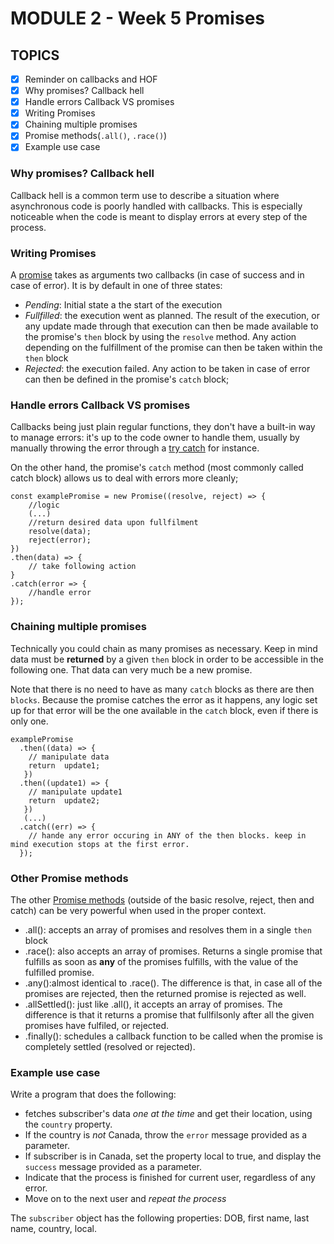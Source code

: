 # MODULE 2 - Week 5 Promises

## TOPICS
- [x] Reminder on callbacks and HOF
- [x] Why promises? Callback hell
- [x] Handle errors Callback VS promises
- [x] Writing Promises
- [x] Chaining multiple promises 
- [x] Promise methods(`.all()`, `.race()`)
- [x] Example use case

### Why promises? Callback hell
Callback hell is a common term use to describe a situation where asynchronous code is poorly handled with callbacks. This is especially noticeable when the code is meant to display errors at every step of the process. 

### Writing Promises
A [promise](https://developer.mozilla.org/en-US/docs/Web/JavaScript/Reference/Global_Objects/Promise) takes as arguments two callbacks (in case of success and in case of error). It is by default in one of three states:
- *Pending*: Initial state a the start of the execution
- *Fullfilled*: the execution went as planned. The result of the execution, or any update made through that execution can then be made  available to the promise's `then` block by using the `resolve` method. Any action depending on the fulfillment of the promise can then be taken within the `then` block
- *Rejected*: the execution failed. Any action to be taken in case of error can then be defined in the promise's `catch` block;

### Handle errors Callback VS promises
Callbacks being just plain regular functions, they don't have a built-in way to manage errors: it's up to the code owner to handle them, usually by manually throwing the error through a [try catch](https://www.w3schools.com/js/js_errors.asp) for instance.

On the other hand, the promise's `catch` method (most commonly called catch block) allows us to deal with errors more cleanly;
```
const examplePromise = new Promise((resolve, reject) => {
    //logic 
    (...)
    //return desired data upon fullfilment
    resolve(data);
    reject(error);
})
.then(data) => {
    // take following action
}
.catch(error => {
    //handle error
});
```
### Chaining multiple promises
Technically you could chain as many promises as necessary. Keep in mind data must be **returned** by a given `then` block in order to be accessible in the following one. That data can very much be a new promise.

Note that there is no need to have as many `catch` blocks as there are then `blocks`. Because the promise catches the error as it happens, any logic set up for that error will be the one available in the `catch` block, even if there is only one.
```
examplePromise
  .then((data) => { 
    // manipulate data
    return  update1;
   })
  .then((update1) => { 
    // manipulate update1
    return  update2;
   })
   (...)
  .catch((err) => {
    // hande any error occuring in ANY of the then blocks. keep in mind execution stops at the first error.
  });
  ```

### Other Promise methods
The other  [Promise methods]() (outside of the basic resolve, reject, then and catch)  can be very powerful when used in the proper context. 

- .all(): accepts an array of promises and resolves them in a single `then` block
- .race(): also accepts an array of promises. Returns a single promise that fulfills as soon as **any** of the promises fulfills, with the value of the fulfilled promise.
- .any():almost identical to .race(). The difference is that, in case all of the promises are rejected, then the returned promise is rejected as well.
- .allSettled(): just like .all(), it accepts an array of promises. The difference is that it returns a promise that fullfilsonly after all the given promises have fulfiled, or rejected.
- .finally(): schedules a callback function to be called when the promise is completely settled (resolved or rejected).

### Example use case
Write a program that does the following:
- fetches subscriber's data *one at the time* and get their location, using the `country` property.
- If the country is *not* Canada, throw the `error` message provided as a parameter.
- If subscriber is in Canada, set the property local to true, and display the `success` message provided as a parameter.
- Indicate that the process is finished for current user, regardless of any error.
- Move on to the next user and *repeat the process*

 The `subscriber` object has the following properties: DOB, first name, last name, country, local.